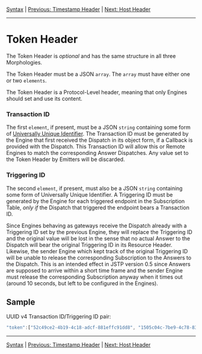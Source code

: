 [Syntax](index.md) | [Previous: Timestamp Header](timestamp.md) | [Next: Host Header](host.md)

---

Token Header
============

The Token Header is _optional_ and has the same structure in all three Morphologies.

The Token Header must be a JSON `array`. The `array` must have either one or two `elements`.

The Token Header is a Protocol-Level header, meaning that only Engines should set and use its content.

### Transaction ID

The first `element`, if present, must be a JSON `string` containing some form of [Universally Unique Identifier](http://tools.ietf.org/html/rfc4122). The Transaction ID must be generated by the Engine that first received the Dispatch in its object form, if a Callback is provided with the Dispatch. This Transaction ID will allow this or Remote Engines to match the corresponding Answer Dispatches. Any value set to the Token Header by Emitters will be discarded.

### Triggering ID

The second `element`, if present, must also be a JSON `string` containing some form of Universally Unique Identifier. A Triggering ID must be generated by the Engine for each triggered endpoint in the Subscription Table, _only if_ the Dispatch that triggered the endpoint bears a Transaction ID. 

Since Engines behaving as gateways receive the Dispatch already with a Triggering ID set by the previous Engine, they will replace the Triggering ID and the original value will be lost in the sense that no actual Answer to the Dispatch will bear the original Triggering ID in its Resource Header. Likewise, the sender Engine which kept track of the original Triggering ID will be unable to release the corresponding Subscription to the Answers to the Dispatch. This is an intended effect in JSTP version 0.5 since Answers are supposed to arrive within a short time frame and the sender Engine must release the corresponding Subscription anyway when it times out (around 10 seconds, but left to be configured in the Engines).

Sample
------

UUID v4 Transaction ID/Triggering ID pair:

```javascript
"token":["52c49ce2-4b19-4c18-adcf-881effc91dd8", "1505c04c-7be9-4c78-83ac-786f7158a933"]
```

---

[Syntax](index.md) | [Previous: Timestamp Header](timestamp.md) | [Next: Host Header](host.md)
